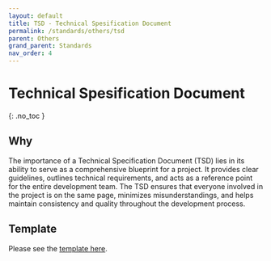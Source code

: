 ```yaml
---
layout: default
title: TSD - Technical Spesification Document
permalink: /standards/others/tsd
parent: Others
grand_parent: Standards
nav_order: 4
---
```


# Technical Spesification Document
{: .no_toc }

## Why
The importance of a Technical Specification Document (TSD) lies in its ability to serve as a comprehensive blueprint for a project. It provides clear guidelines, outlines technical requirements, and acts as a reference point for the entire development team. The TSD ensures that everyone involved in the project is on the same page, minimizes misunderstandings, and helps maintain consistency and quality throughout the development process.

## Template

Please see the [template here](https://aitadmin.sharepoint.com/:w:/s/AITDevelopers/EZK6GfcPuoRDkUuh9MWBvi8BWlEqfXkAgcSXgN-cOevMlg?e=aUU8Ts).